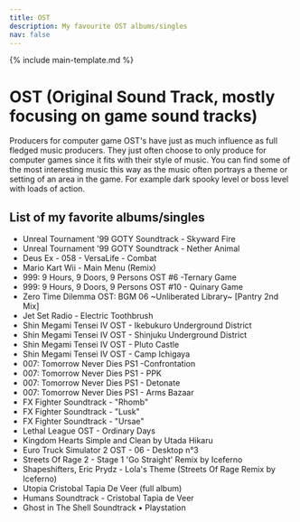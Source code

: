 ```yaml
---
title: OST
description: My favourite OST albums/singles
nav: false
---
```


{% include main-template.md %}

# OST (Original Sound Track, mostly focusing on game sound tracks)

Producers for computer game OST's have just as much influence as full fledged music producers. They just often choose to only produce for computer games since it fits with their style of music. You can find some of the most interesting music this way as the music often portrays a theme or setting of an area in the game. For example dark spooky level or boss level with loads of action.

## List of my favorite albums/singles

* ​Unreal Tournament '99 GOTY Soundtrack - Skyward Fire
* ​Unreal Tournament '99 GOTY Soundtrack - Nether Animal
* ​Deus Ex - 058 - VersaLife - Combat
* Mario Kart Wii - Main Menu (Remix)
* ​999: 9 Hours, 9 Doors, 9 Persons OST #6 -Ternary Game
* ​999: 9 Hours, 9 Doors, 9 Persons OST #10 - Quinary Game
* ​Zero Time Dilemma OST: BGM 06 ~Unliberated Library~ [Pantry 2nd Mix]
* Jet Set Radio - Electric Toothbrush
* ​Shin Megami Tensei IV OST - Ikebukuro Underground District
* ​Shin Megami Tensei IV OST - Shinjuku Underground District
* ​Shin Megami Tensei IV OST - Pluto Castle
* ​Shin Megami Tensei IV OST - Camp Ichigaya
* 007: Tomorrow Never Dies PS1 -Confrontation
* 007: Tomorrow Never Dies PS1 - PPK
* 007: Tomorrow Never Dies PS1 - Detonate
* 007: Tomorrow Never Dies PS1 - Arms Bazaar
* ​FX Fighter Soundtrack - "Rhomb"
* FX Fighter Soundtrack - "Lusk"
* FX Fighter Soundtrack - "Ursae"
* Lethal League OST - Ordinary Days
* Kingdom Hearts Simple and Clean by Utada Hikaru
* ​Euro Truck Simulator 2 OST - 06 - Desktop n°3
* ​Streets Of Rage 2 - Stage 1 'Go Straight' Remix by Iceferno
* ​Shapeshifters, Eric Prydz - Lola's Theme (Streets Of Rage Remix by Iceferno)
* Utopia Cristobal Tapia De Veer (full album)
* Humans Soundtrack - Cristobal Tapia de Veer
* Ghost in The Shell Soundtrack • Playstation
